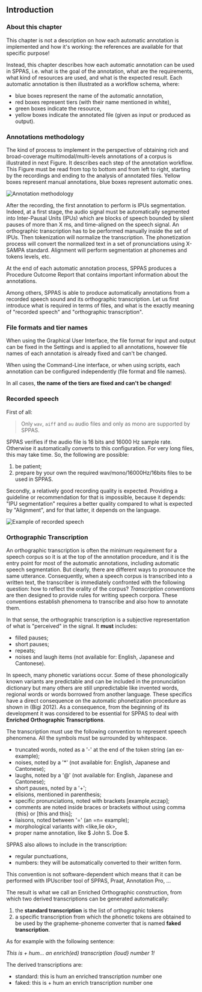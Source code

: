 ## Introduction

### About this chapter

This chapter is not a description on how each automatic annotation is
implemented and how it's working: 
the references are available for that specific purpose!

Instead, this chapter describes how each automatic annotation can be used in 
SPPAS, i.e.
what is the goal of the annotation, 
what are the requirements, 
what kind of resources are used,
and what is the expected result. 
Each automatic annotation is then illustrated as a workflow schema, where:

- blue boxes represent the name of the automatic annotation, 
- red boxes represent tiers (with their name mentioned in white),
- green boxes indicate the resource,
- yellow boxes indicate the annotated file (given as input or produced as output).


### Annotations methodology

The kind of process to implement in the perspective of obtaining rich and 
broad-coverage multimodal/multi-levels annotations of a corpus is illustrated 
in next Figure. It describes each step of the annotation workflow. This 
Figure must be read from top to bottom and from left to right, starting by 
the recordings and ending to the analysis of annotated files.
Yellow boxes represent manual annotations, blue boxes represent automatic ones.

![Annotation methodology](./etc/figures/methodo.png)

After the recording, the first annotation to perform is IPUs segmentation. 
Indeed, at a first stage, the audio signal must be automatically segmented 
into Inter-Pausal Units (IPUs) which are blocks of speech bounded by silent 
pauses of more than X ms, and time-aligned on the speech signal. 
An orthographic transcription has to be performed manually inside the set of 
IPUs. Then tokenization will normalize the transcription. The phonetization
process will convert the normalized text in a set of pronunciations using
X-SAMPA standard. Alignment will perform segmentation at phonemes and tokens
levels, etc.

At the end of each automatic annotation process, SPPAS produces a Procedure
Outcome Report that contains important information about the annotations.

Among others, SPPAS is able to produce automatically annotations from a
recorded speech sound and its orthographic transcription. Let us first
introduce what is required in terms of files, and what is the exactly meaning 
of "recorded speech" and "orthographic transcription".


### File formats and tier names

When using the Graphical User Interface, the file format for input and 
output can be fixed in the Settings and is applied to all annotations,
however file names of each annotation is already fixed and can't be changed.

When using the Command-Line interface, or when using scripts, each 
annotation can be configured independently (file format and file names).

In all cases, **the name of the tiers are fixed and can't be changed**!


### Recorded speech

First of all:

>Only `wav`, `aiff` and `au` audio files and only as mono are supported by SPPAS.

SPPAS verifies if the audio file is 16 bits and 16000 Hz sample rate. 
Otherwise it automatically converts to this configuration.
For very long files, this may take time. So, the following are possible:

1. be patient;
2. prepare by your own the required wav/mono/16000Hz/16bits files to be used in SPPAS.

Secondly, a relatively good recording quality is expected. Providing a
guideline or recommendation for that is impossible, because it depends:
"IPU segmentation" requires a better quality compared to what is expected
by "Alignment", and for that latter, it depends on the language.

![Example of recorded speech](./etc/screenshots/signal.png)


### Orthographic Transcription

An orthographic transcription is often the minimum requirement for a speech 
corpus so it is at the top of the annotation procedure, and it is the entry 
point for most of the automatic annotations, including automatic speech 
segmentation.
But clearly, there are different ways to pronounce the same utterance. 
Consequently, when a speech corpus is transcribed into a written text, the 
transcriber is immediately confronted with the following question:
how to reflect the orality of the corpus?
*Transcription conventions* are then designed to provide rules for
writing speech corpora. These conventions establish phenomena to transcribe 
and also how to annotate them.

In that sense, the orthographic transcription is a subjective representation 
of what is "perceived" in the signal. It **must** includes:

- filled pauses;
- short pauses;
- repeats;
- noises and laugh items (not available for: English, Japanese and Cantonese).

In speech, many phonetic variations occur. Some of these phonologically known 
variants are predictable and can be included in the pronunciation dictionary 
but many others are still unpredictable like invented words, regional words or 
words borrowed from another language. These specifics have a direct consequence
on the automatic phonetization procedure as shown in (Bigi 2012). 
As a consequence, from the beginning of its development it was considered to 
be essential for SPPAS to deal with **Enriched Orthographic Transcriptions**.

The transcription must use the following convention to represent speech 
phenomena. All the symbols must be surrounded by whitespace.

* truncated words, noted as a '-' at the end of the token string (an ex- example);
* noises, noted by a '*' (not available for: English, Japanese and Cantonese);
* laughs, noted by a '@' (not available for: English, Japanese and Cantonese);
* short pauses, noted by a '+';
* elisions, mentioned in parenthesis;
* specific pronunciations, noted with brackets [example,eczap];
* comments are noted inside braces or brackets without using comma {this} or [this and this];
* liaisons, noted between '=' (an =n= example);
* morphological variants with \<like,lie ok\>,
* proper name annotation, like \$ John S. Doe \$.

SPPAS also allows to include in the transcription:

- regular punctuations,
- numbers: they will be automatically converted to their written form.

This convention is not software-dependent which means that it can be performed
with IPUscriber tool of SPPAS, Praat, Annotation Pro, ...

The result is what we call an Enriched Orthographic construction, from which
two derived transcriptions can be generated automatically: 

1. the **standard transcription** is the list of orthographic tokens
2. a specific transcription from which the phonetic tokens are obtained 
to be used by the grapheme-phoneme converter that is named 
**faked transcription**.

As for example with the following sentence:

*This is + hum... an enrich(ed) transcription {loud} number 1!*

The derived transcriptions are:

- standard: this is hum an enriched transcription number one 
- faked: this is + hum an enrich transcription number one
